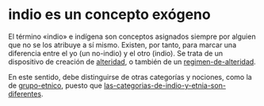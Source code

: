 # indio es un concepto exógeno

El término «indio» e indígena son conceptos asignados siempre por alguien que no se los atribuye a sí mismo. Existen, por tanto, para marcar una diferencia entre el yo (un no-indio) y el otro (indio). Se trata de un dispositivo de creación de [alteridad](alteridad.md), o también de un [regimen-de-alteridad](regimen-de-alteridad.md).

En este sentido, debe distinguirse de otras categorías y nociones, como la de [grupo-etnico](grupo-etnico.md), puesto que [las-categorias-de-indio-y-etnia-son-diferentes](las-categorias-de-indio-y-etnia-son-diferentes.md).
